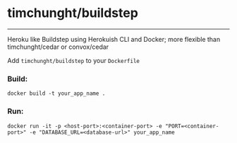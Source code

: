 # timchunght/buildstep
---

Heroku like Buildstep using Herokuish CLI and Docker; more flexible than timchunght/cedar or convox/cedar

Add ``timchunght/buildstep`` to your ``Dockerfile``

### Build:

```
docker build -t your_app_name .
```

### Run:
 
```
docker run -it -p <host-port>:<container-port> -e "PORT=<container-port>" -e "DATABASE_URL=<database-url>" your_app_name
```

  
